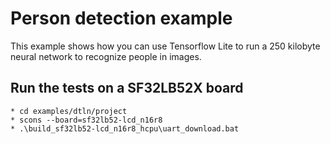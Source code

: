 # Person detection example

This example shows how you can use Tensorflow Lite to run a 250 kilobyte neural
network to recognize people in images.

## Run the tests on a SF32LB52X board

```
* cd examples/dtln/project
* scons --board=sf32lb52-lcd_n16r8
* .\build_sf32lb52-lcd_n16r8_hcpu\uart_download.bat
```
